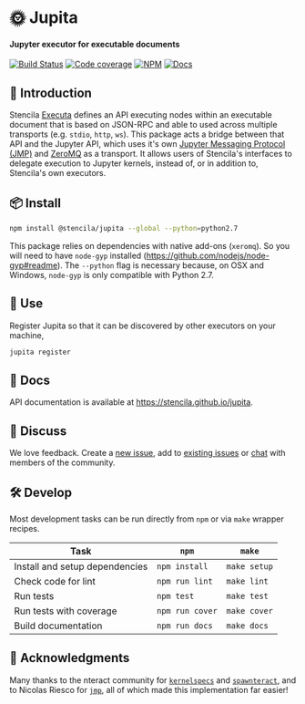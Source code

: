# 🌞 Jupita

#### Jupyter executor for executable documents

[![Build Status](https://dev.azure.com/stencila/stencila/_apis/build/status/stencila.jupita?branchName=master)](https://dev.azure.com/stencila/stencila/_build/latest?definitionId=6&branchName=master)
[![Code coverage](https://codecov.io/gh/stencila/jupita/branch/master/graph/badge.svg)](https://codecov.io/gh/stencila/jupita)
[![NPM](http://img.shields.io/npm/v/@stencila/jupita.svg?style=flat)](https://www.npmjs.com/package/@stencila/jupita)
[![Docs](https://img.shields.io/badge/docs-latest-blue.svg)](https://stencila.github.io/jupita/)

## 👋 Introduction

Stencila [Executa](https://github.com/stencila/executor) defines an API executing nodes within an executable document that is based on JSON-RPC and able to used across multiple transports (e.g. `stdio`, `http`, `ws`). This package acts a bridge between that API and the Jupyter API, which uses it's own [Jupyter Messaging Protocol (JMP)](http://jupyter-client.readthedocs.io/en/stable/messaging.html) and [ZeroMQ](http://zeromq.org/) as a transport. It allows users of Stencila's interfaces to delegate execution to Jupyter kernels, instead of, or in addition to, Stencila's own executors.

## 📦 Install

```bash
npm install @stencila/jupita --global --python=python2.7
```

This package relies on dependencies with native add-ons (`xeromq`). So you will need to have `node-gyp` installed (https://github.com/nodejs/node-gyp#readme). The `--python` flag is necessary because, on OSX and Windows, `node-gyp` is only compatible with Python 2.7.

## 🚀 Use

Register Jupita so that it can be discovered by other executors on your machine,

```bash
jupita register
```

## 📖 Docs

API documentation is available at https://stencila.github.io/jupita.

## 💬 Discuss

We love feedback. Create a [new issue](https://github.com/stencila/jupita/issues/new), add to [existing issues](https://github.com/stencila/jupita/issues) or [chat](https://gitter.im/stencila/stencila) with members of the community.

## 🛠️ Develop

Most development tasks can be run directly from `npm` or via `make` wrapper recipes.

| Task                           | `npm`           | `make`       |
| ------------------------------ | --------------- | ------------ |
| Install and setup dependencies | `npm install`   | `make setup` |
| Check code for lint            | `npm run lint`  | `make lint`  |
| Run tests                      | `npm test`      | `make test`  |
| Run tests with coverage        | `npm run cover` | `make cover` |
| Build documentation            | `npm run docs`  | `make docs`  |

## 🙏 Acknowledgments

Many thanks to the nteract community for [`kernelspecs`](https://github.com/nteract/kernelspecs) and
[`spawnteract`](https://github.com/nteract/spawnteract), and to Nicolas Riesco for [`jmp`](https://github.com/n-riesco/jmp),
all of which made this implementation far easier!
